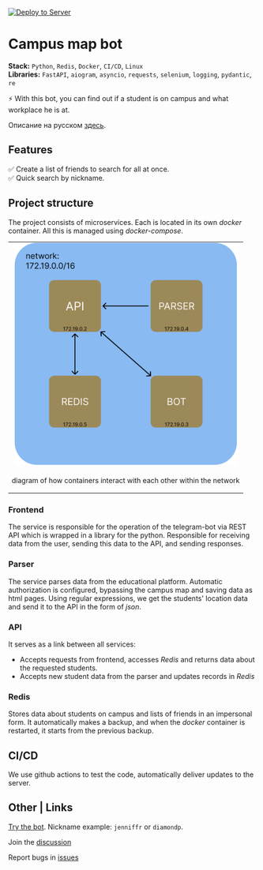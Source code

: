 [![Deploy to Server](https://github.com/DrVeles/friends_bot/actions/workflows/deploy.yml/badge.svg?branch=develop)](https://github.com/DrVeles/friends_bot/actions/workflows/deploy.yml)
# Campus map bot

**Stack:** `Python`, `Redis`, `Docker`, `CI/CD`, `Linux` <br>
**Libraries:** `FastAPI`, `aiogram`, `asyncio`, `requests`, `selenium`, `logging`, `pydantic`, `re`

⚡ With this bot, you can find out if a student is on campus and what workplace he is at.

Описание на русском [здесь](./readme_rus.md).

## Features

✅ Create a list of friends to search for all at once. <br>
✅ Quick search by nickname.

## Project structure

The project consists of microservices. Each is located in its own *docker* container. All this is managed using *docker-compose*. <br>
<table>
  <tr>
    <td align="center">
      <img src="misc/containers_scheme.png" height="450" alt="Image 1">
    </td>
  </tr>
  <tr>
    <td>
      <p>diagram of how containers interact with each other within the network</p>
    </td>
  </tr>
</table>



### Frontend 
The service is responsible for the operation of the telegram-bot via REST API which is wrapped in a library for the python. Responsible for receiving data from the user, sending this data to the API, and sending responses. 

### Parser
The service parses data from the educational platform.
Automatic authorization is configured, bypassing the campus map and saving data as html pages. Using regular expressions, we get the students' location data and send it to the API in the form of *json*. 
  
### API
It serves as a link between all services:
- Accepts requests from frontend, accesses *Redis* and returns data about the requested students.
- Accepts new student data from the parser and updates records in *Redis*
  
### Redis
Stores data about students on campus and lists of friends in an impersonal form. It automatically makes a backup, and when the *docker* container is restarted, it starts from the previous backup.
  
## CI/CD
We use github actions to test the code, automatically deliver updates to the server.
 
## Other | Links

[Try the bot](https://t.me/kzn_campus_map_bot ). Nickname example: `jenniffr` or `diamondp`.

Join the [discussion](https://github.com/DrVeles/campus_map_bot/discussions )

Report bugs in [issues](https://github.com/DrVeles/campus_map_bot/issues )
